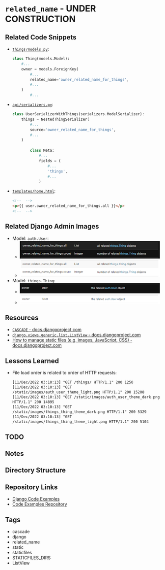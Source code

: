 # `related_name` - **UNDER CONSTRUCTION**

## Related Code Snippets

* [`things/models.py`](./things/models.py):

  ```python
  class Thing(models.Model):
      #...
      owner = models.ForeignKey(
          #...
          related_name='owner_related_name_for_things',
          #...
      )
          #...
  ```

* [`api/serializers.py`](./api/serializers.py):

  ```python
  class UserSerializerWithThings(serializers.ModelSerializer):
      things = NestedThingSerializer(
          #...
          source='owner_related_name_for_things',
          #...
      )
        
          class Meta:
              #...
              fields = (
                  #...
                  'things',
                  #...
              )
  ```

* [`templates/home.html`](./templates/home.html):

  ```html
  <!--  -->
  <p>{{ user.owner_related_name_for_things.all }}</p>
  <!--  -->
  ```

## Related Django Admin Images

* Model: `auth.User`:
  * ![auth_user_theme_dark](./static/images/auth_user_theme_dark.png)
  * ![auth_user_theme_light](./static/images/auth_user_theme_light.png)
* Model: `things.Thing`:
  * ![things_thing_theme_dark](./static/images/things_thing_theme_dark.png)
  * ![things_thing_theme_light](./static/images/things_thing_theme_light.png)

## Resources

* [`CASCADE` - docs.djangoproject.com](https://docs.djangoproject.com/en/4.0/ref/models/fields/#django.db.models.CASCADE)
* [`django.views.generic.list.ListView` - docs.djangoproject.com](https://docs.djangoproject.com/en/4.1/ref/class-based-views/generic-display/#django.views.generic.list.ListView)
* [How to manage static files (e.g. images, JavaScript, CSS) - docs.djangoproject.com](https://docs.djangoproject.com/en/4.1/howto/static-files/#how-to-manage-static-files-e-g-images-javascript-css)

## Lessons Learned

* File load order is related to order of HTTP requests:

  ```console
  [11/Dec/2022 03:10:13] "GET /things/ HTTP/1.1" 200 1250
  [11/Dec/2022 03:10:13] "GET /static/images/auth_user_theme_light.png HTTP/1.1" 200 15208
  [11/Dec/2022 03:10:13] "GET /static/images/auth_user_theme_dark.png HTTP/1.1" 200 14895
  [11/Dec/2022 03:10:13] "GET /static/images/things_thing_theme_dark.png HTTP/1.1" 200 5329
  [11/Dec/2022 03:10:13] "GET /static/images/things_thing_theme_light.png HTTP/1.1" 200 5104
  ```

## TODO

## Notes

## Directory Structure

## Repository Links

* [Django Code Examples](../)
* [Code Examples Repository](https://github.com/brucestull/examples)

## Tags

* cascade
* django
* related_name
* static
* staticfiles
* STATICFILES_DIRS
* ListView
